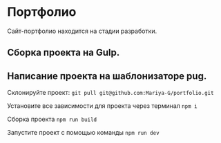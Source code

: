 # Портфолио

Сайт-портфолио находится на стадии разработки.

## Сборка проекта на Gulp.

## Написание проекта на шаблонизаторе pug.

Склонируйте проект: `git pull git@github.com:Mariya-G/portfolio.git`

Установите все зависимости для проекта через терминал `npm i`

Сборка проекта `npm run build`

Запустите проект с помощью команды `npm run dev`
